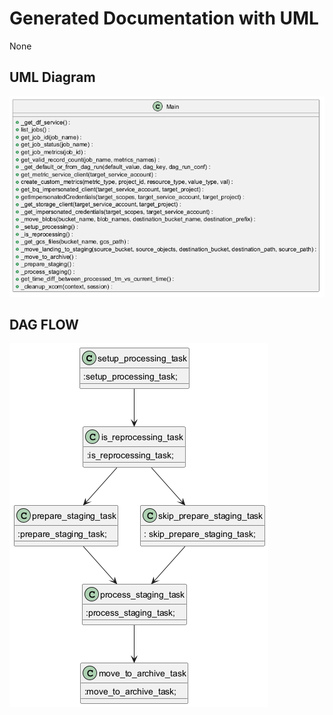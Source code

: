 ﻿# Generated Documentation with UML
None
## UML Diagram
![Image](images/anotherDAG_img1.png)
## DAG FLOW
![Image](images/anotherDAG_img2.png)

